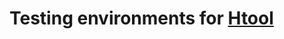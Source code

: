 # Testing environments for [Htool](https://github.com/PierreMarchand20/htool)

<!-- |         |        |        |
| ------- | ------ | ------ |
|         | Ubuntu | Debian |
| OpenMpi |        |        |
| Mpich   |        |        | -->